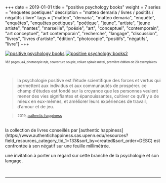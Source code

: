 +++
date = 2019-01-01
title = "positive psychology books"
weight = 7
series = "enquetes poetiques"
description = "matteo demaria / livres / positifs / négatifs / livre"
tags = ["matteo", "demaria", "matteo demaria", "enquête", "enquêtes", "enquêtes poétiques", "poétique", "jeune", "artiste", "jeune artiste", "nantes", "marseille", "poésie", "art", "conceptuel", "contemporain", "art conceptuel", "art contemporain", "recherche", "langage", "discussion", "livres", "livres d'artiste", "édition", "photocopie", "positifs", "négatifs", "livre"]
+++

[![positive psychology books](/images/positive_psychology_books/positive_psychology_books_1.gif)](/pdfs/positive_psychology_book/positive_psychology_book.pdf)
[![positive psychology books2](/images/positive_psychology_books/positive_psychology_books_2.gif)](/pdfs/positive_psychology_book/positive_psychology_book.pdf)

<sup><sup>182 pages, a4, photocopie n/b, couverture souple, reliure spirale métal, première édition de 20 exemplaires<sup/><sup/>

<br/>

>la psychologie positive est l’étude scientifique des forces et vertus qui permettent aux individus et aux communautés de prospérer. ce champ d’études est fondé sur la croyance que les personnes veulent mener des vies signifiantes et épanouissantes, cultiver ce qu’il y a de mieux en eux-mêmes, et améliorer leurs expériences de travail, d’amour et de jeu.

><sup>2019, [authentic happiness](https://www.authentichappiness.sas.upenn.edu/content/about-us)</sup>

<br/>
la collection de livres conseillés par [authentic happiness](https://www.authentichappiness.sas.upenn.edu/resources?field_resources_category_tid_1=133&sort_by=created&sort_order=DESC) est confrontée à son négatif sur une feuille millimétrée.

une invitation à porter un regard sur cette branche de la psychologie et son langage.

<br/>
<hr>
